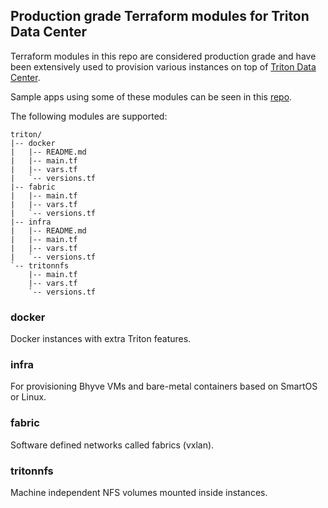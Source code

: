 ## Production grade Terraform modules for Triton Data Center

Terraform modules in this repo are considered production grade and have been extensively used to provision various instances on top of [Triton Data Center](https://github.com/TritonDataCenter/triton).

Sample apps using some of these modules can be seen in this [repo](https://github.com/T1SS/terraform).

The following modules are supported:

```
triton/
|-- docker
|   |-- README.md
|   |-- main.tf
|   |-- vars.tf
|   `-- versions.tf
|-- fabric
|   |-- main.tf
|   |-- vars.tf
|   `-- versions.tf
|-- infra
|   |-- README.md
|   |-- main.tf
|   |-- vars.tf
|   `-- versions.tf
`-- tritonnfs
    |-- main.tf
    |-- vars.tf
    `-- versions.tf
```

### docker

Docker instances with extra Triton features.

### infra

For provisioning Bhyve VMs and bare-metal containers based on SmartOS or Linux.

### fabric

Software defined networks called fabrics (vxlan).

### tritonnfs

Machine independent NFS volumes mounted inside instances.


